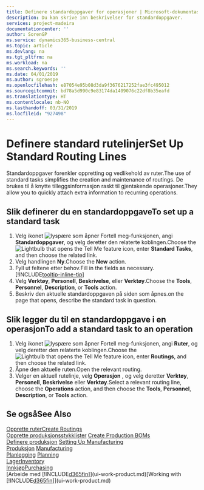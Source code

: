 ```yaml
---
title: Definere standardoppgaver for operasjoner | Microsoft-dokumentasjon
description: Du kan skrive inn beskrivelser for standardoppgaver.
services: project-madeira
documentationcenter: ''
author: SorenGP
ms.service: dynamics365-business-central
ms.topic: article
ms.devlang: na
ms.tgt_pltfrm: na
ms.workload: na
ms.search.keywords: ''
ms.date: 04/01/2019
ms.author: sgroespe
ms.openlocfilehash: e87054e95b08d3da9f3676217252fae3fc495012
ms.sourcegitcommit: bd78a5d990c9e83174da1409076c22df8b35eafd
ms.translationtype: HT
ms.contentlocale: nb-NO
ms.lasthandoff: 03/31/2019
ms.locfileid: "927498"
---
```

# <a name="set-up-standard-routing-lines"></a><span data-ttu-id="59353-103">Definere standard rutelinjer</span><span class="sxs-lookup"><span data-stu-id="59353-103">Set Up Standard Routing Lines</span></span>
<span data-ttu-id="59353-104">Standardoppgaver forenkler oppretting og vedlikehold av ruter.</span><span class="sxs-lookup"><span data-stu-id="59353-104">The use of standard tasks simplifies the creation and maintenance of routings.</span></span> <span data-ttu-id="59353-105">De brukes til å knytte tilleggsinformasjon raskt til gjentakende operasjoner.</span><span class="sxs-lookup"><span data-stu-id="59353-105">They allow you to quickly attach extra information to recurring operations.</span></span>

## <a name="to-set-up-a-standard-task"></a><span data-ttu-id="59353-106">Slik definerer du en standardoppgave</span><span class="sxs-lookup"><span data-stu-id="59353-106">To set up a standard task</span></span>
1. <span data-ttu-id="59353-107">Velg ikonet ![lyspære som åpner Fortell meg-funksjonen](media/ui-search/search_small.png "Fortell hva du vil gjøre"), angi **Standardoppgaver**, og velg deretter den relaterte koblingen.</span><span class="sxs-lookup"><span data-stu-id="59353-107">Choose the ![Lightbulb that opens the Tell Me feature](media/ui-search/search_small.png "Tell me what you want to do") icon, enter **Standard Tasks**, and then choose the related link.</span></span>
2. <span data-ttu-id="59353-108">Velg handlingen **Ny**.</span><span class="sxs-lookup"><span data-stu-id="59353-108">Choose the **New** action.</span></span>
3. <span data-ttu-id="59353-109">Fyll ut feltene etter behov.</span><span class="sxs-lookup"><span data-stu-id="59353-109">Fill in the fields as necessary.</span></span> [!INCLUDE[tooltip-inline-tip](includes/tooltip-inline-tip_md.md)]
4. <span data-ttu-id="59353-110">Velg **Verktøy**, **Personell**, **Beskrivelse**, eller **Verktøy**.</span><span class="sxs-lookup"><span data-stu-id="59353-110">Choose the **Tools**, **Personnel**, **Description**, or **Tools** action.</span></span>
5. <span data-ttu-id="59353-111">Beskriv den aktuelle standardoppgaven på siden som åpnes.</span><span class="sxs-lookup"><span data-stu-id="59353-111">on the page that opens, describe the standard task in question.</span></span>

## <a name="to-add-a-standard-task-to-an-operation"></a><span data-ttu-id="59353-112">Slik legger du til en standardoppgave i en operasjon</span><span class="sxs-lookup"><span data-stu-id="59353-112">To add a standard task to an operation</span></span>
1. <span data-ttu-id="59353-113">Velg ikonet ![lyspære som åpner Fortell meg-funksjonen](media/ui-search/search_small.png "Fortell hva du vil gjøre"), angi **Ruter**, og velg deretter den relaterte koblingen.</span><span class="sxs-lookup"><span data-stu-id="59353-113">Choose the ![Lightbulb that opens the Tell Me feature](media/ui-search/search_small.png "Tell me what you want to do") icon, enter **Routings**, and then choose the related link.</span></span>
2. <span data-ttu-id="59353-114">Åpne den aktuelle ruten.</span><span class="sxs-lookup"><span data-stu-id="59353-114">Open the relevant routing.</span></span>
3. <span data-ttu-id="59353-115">Velger en aktuell rutelinje, velg **Operasjon** , og velg deretter **Verktøy**, **Personell**, **Beskrivelse** eller **Verktøy**.</span><span class="sxs-lookup"><span data-stu-id="59353-115">Select a relevant routing line, choose the **Operations** action, and then choose the **Tools**, **Personnel**, **Description**, or **Tools** action.</span></span>

## <a name="see-also"></a><span data-ttu-id="59353-116">Se også</span><span class="sxs-lookup"><span data-stu-id="59353-116">See Also</span></span>  
[<span data-ttu-id="59353-117">Opprette ruter</span><span class="sxs-lookup"><span data-stu-id="59353-117">Create Routings</span></span>](production-how-to-create-routings.md)  
<span data-ttu-id="59353-118">[Opprette produksjonsstykklister](production-how-to-create-production-boms.md)   </span><span class="sxs-lookup"><span data-stu-id="59353-118">[Create Production BOMs](production-how-to-create-production-boms.md)   </span></span>  
<span data-ttu-id="59353-119">[Definere produksjon](production-configure-production-processes.md) </span><span class="sxs-lookup"><span data-stu-id="59353-119">[Setting Up Manufacturing](production-configure-production-processes.md) </span></span>  
<span data-ttu-id="59353-120">[Produksjon](production-manage-manufacturing.md)  </span><span class="sxs-lookup"><span data-stu-id="59353-120">[Manufacturing](production-manage-manufacturing.md)  </span></span>  
<span data-ttu-id="59353-121">[Planlegging](production-planning.md) </span><span class="sxs-lookup"><span data-stu-id="59353-121">[Planning](production-planning.md) </span></span>  
[<span data-ttu-id="59353-122">Lager</span><span class="sxs-lookup"><span data-stu-id="59353-122">Inventory</span></span>](inventory-manage-inventory.md)  
[<span data-ttu-id="59353-123">Innkjøp</span><span class="sxs-lookup"><span data-stu-id="59353-123">Purchasing</span></span>](purchasing-manage-purchasing.md)  
<span data-ttu-id="59353-124">[Arbeide med [!INCLUDE[d365fin](includes/d365fin_md.md)]](ui-work-product.md)</span><span class="sxs-lookup"><span data-stu-id="59353-124">[Working with [!INCLUDE[d365fin](includes/d365fin_md.md)]](ui-work-product.md)</span></span>  
